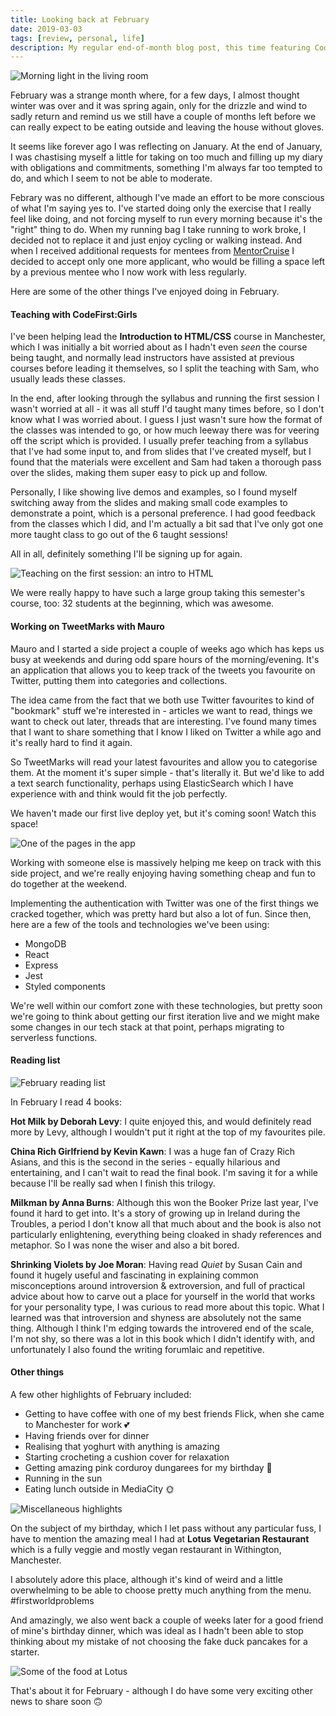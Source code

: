 ```yaml
---
title: Looking back at February
date: 2019-03-03
tags: [review, personal, life]
description: My regular end-of-month blog post, this time featuring CodeFirst:Girls, a new side project, and lots of good books
---
```


![Morning light in the living room](feb-2019/light.png)

February was a strange month where, for a few days, I almost thought winter was over and it was spring again, only for the drizzle and wind to sadly return and remind us we still have a couple of months left before we can really expect to be eating outside and leaving the house without gloves.

It seems like forever ago I was reflecting on January. At the end of January, I was chastising myself a little for taking on too much and filling up my diary with obligations and commitments, something I'm always far too tempted to do, and which I seem to not be able to moderate.

Febrary was no different, although I've made an effort to be more conscious of what I'm saying yes to. I've started doing only the exercise that I really feel like doing, and not forcing myself to run every morning because it's the "right" thing to do. When my running bag I take running to work broke, I decided not to replace it and just enjoy cycling or walking instead. And when I received additional requests for mentees from <a href='https://mentorcruise.com' target='_blank'>MentorCruise</a> I decided to accept only one more applicant, who would be filling a space left by a previous mentee who I now work with less regularly.

Here are some of the other things I've enjoyed doing in February.

#### Teaching with CodeFirst:Girls

I've been helping lead the **Introduction to HTML/CSS** course in Manchester, which I was initially a bit worried about as I hadn't even _seen_ the course being taught, and normally lead instructors have assisted at previous courses before leading it themselves, so I split the teaching with Sam, who usually leads these classes.

In the end, after looking through the syllabus and running the first session I wasn't worried at all - it was all stuff I'd taught many times before, so I don't know what I was worried about. I guess I just wasn't sure how the format of the classes was intended to go, or how much leeway there was for veering off the script which is provided. I usually prefer teaching from a syllabus that I've had some input to, and from slides that I've created myself, but I found that the materials were excellent and Sam had taken a thorough pass over the slides, making them super easy to pick up and follow.

Personally, I like showing live demos and examples, so I found myself switching away from the slides and making small code examples to demonstrate a point, which is a personal preference. I had good feedback from the classes which I did, and I'm actually a bit sad that I've only got one more taught class to go out of the 6 taught sessions!

All in all, definitely something I'll be signing up for again.

![Teaching on the first session: an intro to HTML](./feb-2019/cfg.jpg)

We were really happy to have such a large group taking this semester's course, too: 32 students at the beginning, which was awesome.

#### Working on TweetMarks with Mauro

Mauro and I started a side project a couple of weeks ago which has keps us busy at weekends and during odd spare hours of the morning/evening. It's an application that allows you to keep track of the tweets you favourite on Twitter, putting them into categories and collections.

The idea came from the fact that we both use Twitter favourites to kind of "bookmark" stuff we're interested in - articles we want to read, things we want to check out later, threads that are interesting. I've found many times that I want to share something that I know I liked on Twitter a while ago and it's really hard to find it again.

So TweetMarks will read your latest favourites and allow you to categorise them. At the moment it's super simple - that's literally it. But we'd like to add a text search functionality, perhaps using ElasticSearch which I have experience with and think would fit the job perfectly.

We haven't made our first live deploy yet, but it's coming soon! Watch this space!

![One of the pages in the app](./feb-2019/tweetmarks.png)

Working with someone else is massively helping me keep on track with this side project, and we're really enjoying having something cheap and fun to do together at the weekend.

Implementing the authentication with Twitter was one of the first things we cracked together, which was pretty hard but also a lot of fun. Since then, here are a few of the tools and technologies we've been using:

- MongoDB
- React
- Express
- Jest
- Styled components

We're well within our comfort zone with these technologies, but pretty soon we're going to think about getting our first iteration live and we might make some changes in our tech stack at that point, perhaps migrating to serverless functions.

#### Reading list

![February reading list](feb-2019/books.png)

In February I read 4 books:

**Hot Milk by Deborah Levy**: I quite enjoyed this, and would definitely read more by Levy, although I wouldn't put it right at the top of my favourites pile.

**China Rich Girlfriend by Kevin Kawn**: I was a huge fan of Crazy Rich Asians, and this is the second in the series - equally hilarious and entertaining, and I can't wait to read the final book. I'm saving it for a while because I'll be really sad when I finish this trilogy.

**Milkman by Anna Burns**: Although this won the Booker Prize last year, I've found it hard to get into. It's a story of growing up in Ireland during the Troubles, a period I don't know all that much about and the book is also not particularly enlightening, everything being cloaked in shady references and metaphor. So I was none the wiser and also a bit bored.

**Shrinking Violets by Joe Moran**: Having read _Quiet_ by Susan Cain and found it hugely useful and fascinating in explaining common misconceptions around introversion & extroversion, and full of practical advice about how to carve out a place for yourself in the world that works for your personality type, I was curious to read more about this topic. What I learned was that introversion and shyness are absolutely not the same thing. Although I think I'm edging towards the introvered end of the scale, I'm not shy, so there was a lot in this book which I didn't identify with, and unfortunately I also found the writing forumlaic and repetitive.

#### Other things

A few other highlights of February included:

- Getting to have coffee with one of my best friends Flick, when she came to Manchester for work 💕
- Having friends over for dinner
- Realising that yoghurt with anything is amazing
- Starting crocheting a cushion cover for relaxation
- Getting amazing pink corduroy dungarees for my birthday 🎂
- Running in the sun
- Eating lunch outside in MediaCity 🌞

![Miscellaneous highlights](feb-2019/feb.jpg)

On the subject of my birthday, which I let pass without any particular fuss, I have to mention the amazing meal I had at **Lotus Vegetarian Restaurant** which is a fully veggie and mostly vegan restaurant in Withington, Manchester.

I absolutely adore this place, although it's kind of weird and a little overwhelming to be able to choose pretty much anything from the menu. #firstworldproblems

And amazingly, we also went back a couple of weeks later for a good friend of mine's birthday dinner, which was ideal as I hadn't been able to stop thinking about my mistake of not choosing the fake duck pancakes for a starter.

![Some of the food at Lotus](feb-2019/lotus.jpg)

That's about it for February - although I do have some very exciting other news to share soon 🙃
